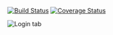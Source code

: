 [![Build Status](https://travis-ci.org/joscas/base_app.png)](https://travis-ci.org/joscas/base_app)
[![Coverage Status](https://coveralls.io/repos/joscas/base_app/badge.png?branch=master)](https://coveralls.io/r/joscas/base_app)

![Login tab](http://joscas.github.com/base_app/starter_app_sign_in.png)